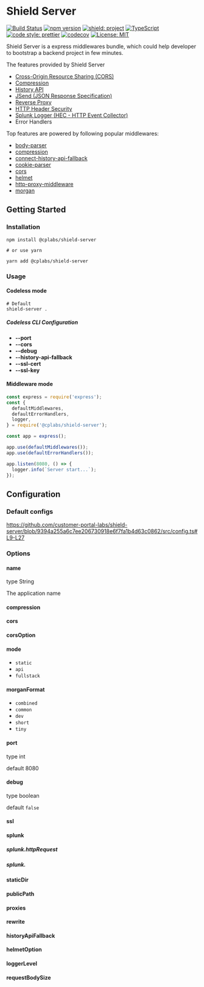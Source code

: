 # Shield Server

[![Build Status](https://github.com/customer-portal-labs/shield-server/workflows/Build/badge.svg)](https://github.com/customer-portal-labs/shield-server/actions)
[![npm version](https://img.shields.io/npm/v/@cplabs/shield-server?logo=npm)](https://www.npmjs.com/package/@cplabs/shield-server)
[![shield: project](https://img.shields.io/badge/shield-project-green.svg?style=flat-square)](https://github.com/customer-portal-labs/shield-server)
[![TypeScript](https://img.shields.io/badge/%3C%2F%3E-TypeScript-007ACC.svg?style=flat-square)](https://www.typescriptlang.org)
[![code style: prettier](https://img.shields.io/badge/code_style-prettier-ff69b4.svg?style=flat-square)](https://github.com/prettier/prettier)
[![codecov](https://codecov.io/gh/customer-portal-labs/shield-server/branch/master/graph/badge.svg?token=U418S5TNWR)](https://codecov.io/gh/customer-portal-labs/shield-server)
[![License: MIT](https://img.shields.io/badge/License-MIT-yellow.svg)](https://opensource.org/licenses/MIT)

Shield Server is a express middlewares bundle, which could help developer to bootstrap a backend project in few minutes.

The features provided by Shield Server

- [Cross-Origin Resource Sharing (CORS)](https://developer.mozilla.org/en-US/docs/Web/HTTP/CORS)
- [Compression](https://developer.mozilla.org/fr/docs/Web/HTTP/Compression)
- [History API](https://developer.mozilla.org/en-US/docs/Web/API/History_API)
- [JSend (JSON Response Specification)](https://github.com/omniti-labs/jsend)
- [Reverse Proxy](https://en.wikipedia.org/wiki/Reverse_proxy)
- [HTTP Header Security](https://owasp.org/www-project-secure-headers/)
- [Splunk Logger (HEC - HTTP Event Collector)](https://docs.splunk.com/Documentation/Splunk/8.1.1/Data/UsetheHTTPEventCollector)
- Error Handlers

Top features are powered by following popular middlewares:

- [body-parser](https://github.com/expressjs/body-parser)
- [compression](https://github.com/expressjs/compression)
- [connect-history-api-fallback](https://github.com/bripkens/connect-history-api-fallback)
- [cookie-parser](https://github.com/expressjs/cookie-parser)
- [cors](https://github.com/expressjs/cors)
- [helmet](https://github.com/helmetjs/helmet)
- [http-proxy-middleware](https://github.com/chimurai/http-proxy-middleware)
- [morgan](https://github.com/expressjs/morgan)

## Getting Started

### Installation

```shell
npm install @cplabs/shield-server

# or use yarn

yarn add @cplabs/shield-server
```

### Usage

#### Codeless mode

```shell
# Default
shield-server .

```

##### Codeless CLI Configuration

- **--port**
- **--cors**
- **--debug**
- **--history-api-fallback**
- **--ssl-cert**
- **--ssl-key**

#### Middleware mode

```js
const express = require('express');
const {
  defaultMiddlewares,
  defaultErrorHandlers,
  logger,
} = require('@cplabs/shield-server');

const app = express();

app.use(defaultMiddlewares());
app.use(defaultErrorHandlers());

app.listen(8080, () => {
  logger.info(`Server start...`);
});
```

## Configuration

### Default configs

https://github.com/customer-portal-labs/shield-server/blob/9394a255a6c7ee206730918e6f7fa1b4d63c0862/src/config.ts#L9-L27

### Options

#### name

type String

The application name

#### compression

#### cors

#### corsOption

#### mode

- `static`
- `api`
- `fullstack`

#### morganFormat

- `combined`
- `common`
- `dev`
- `short`
- `tiny`

#### port

type int

default 8080

#### debug

type boolean

default `false`

#### ssl

#### splunk

##### splunk.httpRequest

##### splunk.

#### staticDir

#### publicPath

#### proxies

#### rewrite

#### historyApiFallback

#### helmetOption

#### loggerLevel

#### requestBodySize
